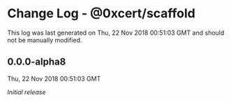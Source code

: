 # Change Log - @0xcert/scaffold

This log was last generated on Thu, 22 Nov 2018 00:51:03 GMT and should not be manually modified.

## 0.0.0-alpha8
Thu, 22 Nov 2018 00:51:03 GMT

*Initial release*

